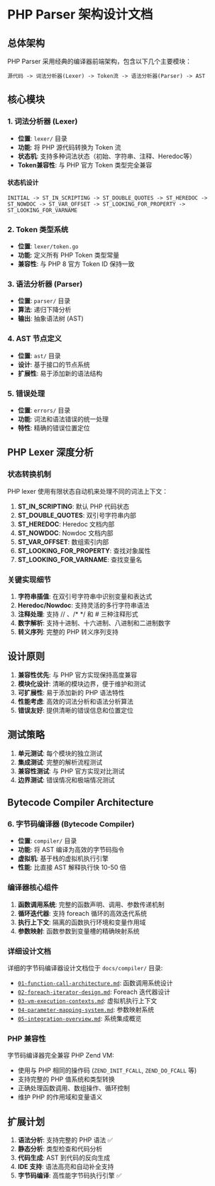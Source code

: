 # PHP Parser 架构设计文档

## 总体架构

PHP Parser 采用经典的编译器前端架构，包含以下几个主要模块：

```
源代码 -> 词法分析器(Lexer) -> Token流 -> 语法分析器(Parser) -> AST
```

## 核心模块

### 1. 词法分析器 (Lexer)
- **位置**: `lexer/` 目录
- **功能**: 将 PHP 源代码转换为 Token 流
- **状态机**: 支持多种词法状态（初始、字符串、注释、Heredoc等）
- **Token兼容性**: 与 PHP 官方 Token 类型完全兼容

#### 状态机设计
```
INITIAL -> ST_IN_SCRIPTING -> ST_DOUBLE_QUOTES -> ST_HEREDOC -> ST_NOWDOC -> ST_VAR_OFFSET -> ST_LOOKING_FOR_PROPERTY -> ST_LOOKING_FOR_VARNAME
```

### 2. Token 类型系统
- **位置**: `lexer/token.go`
- **功能**: 定义所有 PHP Token 类型常量
- **兼容性**: 与 PHP 8 官方 Token ID 保持一致

### 3. 语法分析器 (Parser)
- **位置**: `parser/` 目录
- **算法**: 递归下降分析
- **输出**: 抽象语法树 (AST)

### 4. AST 节点定义
- **位置**: `ast/` 目录
- **设计**: 基于接口的节点系统
- **扩展性**: 易于添加新的语法结构

### 5. 错误处理
- **位置**: `errors/` 目录
- **功能**: 词法和语法错误的统一处理
- **特性**: 精确的错误位置定位

## PHP Lexer 深度分析

### 状态转换机制

PHP lexer 使用有限状态自动机来处理不同的词法上下文：

1. **ST_IN_SCRIPTING**: 默认 PHP 代码状态
2. **ST_DOUBLE_QUOTES**: 双引号字符串内部
3. **ST_HEREDOC**: Heredoc 文档内部
4. **ST_NOWDOC**: Nowdoc 文档内部
5. **ST_VAR_OFFSET**: 数组索引内部
6. **ST_LOOKING_FOR_PROPERTY**: 查找对象属性
7. **ST_LOOKING_FOR_VARNAME**: 查找变量名

### 关键实现细节

1. **字符串插值**: 在双引号字符串中识别变量和表达式
2. **Heredoc/Nowdoc**: 支持灵活的多行字符串语法
3. **注释处理**: 支持 // 、/* */ 和 # 三种注释形式
4. **数字解析**: 支持十进制、十六进制、八进制和二进制数字
5. **转义序列**: 完整的 PHP 转义序列支持

## 设计原则

1. **兼容性优先**: 与 PHP 官方实现保持高度兼容
2. **模块化设计**: 清晰的模块边界，便于维护和测试
3. **可扩展性**: 易于添加新的 PHP 语法特性
4. **性能考虑**: 高效的词法分析和语法分析算法
5. **错误友好**: 提供清晰的错误信息和位置定位

## 测试策略

1. **单元测试**: 每个模块的独立测试
2. **集成测试**: 完整的解析流程测试
3. **兼容性测试**: 与 PHP 官方实现对比测试
4. **边界测试**: 错误情况和极端情况测试

## Bytecode Compiler Architecture

### 6. 字节码编译器 (Bytecode Compiler)
- **位置**: `compiler/` 目录
- **功能**: 将 AST 编译为高效的字节码指令
- **虚拟机**: 基于栈的虚拟机执行引擎
- **性能**: 比直接 AST 解释执行快 10-50 倍

### 编译器核心组件

1. **函数调用系统**: 完整的函数声明、调用、参数传递机制
2. **循环迭代器**: 支持 foreach 循环的高效迭代系统
3. **执行上下文**: 隔离的函数执行环境和变量作用域
4. **参数映射**: 函数参数到变量槽的精确映射系统

### 详细设计文档

详细的字节码编译器设计文档位于 `docs/compiler/` 目录:

- [`01-function-call-architecture.md`](compiler/01-function-call-architecture.md): 函数调用系统设计
- [`02-foreach-iterator-design.md`](compiler/02-foreach-iterator-design.md): Foreach 迭代器设计  
- [`03-vm-execution-contexts.md`](compiler/03-vm-execution-contexts.md): 虚拟机执行上下文
- [`04-parameter-mapping-system.md`](compiler/04-parameter-mapping-system.md): 参数映射系统
- [`05-integration-overview.md`](compiler/05-integration-overview.md): 系统集成概览

### PHP 兼容性

字节码编译器完全兼容 PHP Zend VM:
- 使用与 PHP 相同的操作码 (`ZEND_INIT_FCALL`, `ZEND_DO_FCALL` 等)
- 支持完整的 PHP 值系统和类型转换
- 正确处理函数调用、数组操作、循环控制
- 维护 PHP 的作用域和变量语义

## 扩展计划

1. **语法分析**: 支持完整的 PHP 语法 ✅
2. **静态分析**: 类型检查和代码分析
3. **代码生成**: AST 到代码的反向生成
4. **IDE 支持**: 语法高亮和自动补全支持
5. **字节码编译**: 高性能字节码执行引擎 ✅